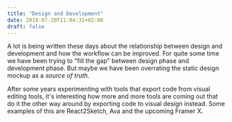 ```yaml
---
title: "Design and Development"
date: 2018-07-20T11:04:31+02:00
draft: false
---
```


A lot is being written these days about the relationship between design and development and how the workflow can be improved. For quite some time we have been trying to "fill the gap" between design phase and development phase. But maybe we have been overrating the static design mockup as a _source of truth_.

After some years experimenting with tools that export code from visual editing tools, it's interesting how more and more tools are coming out that do it the other way around by exporting code to visual design instead. Some examples of this are React2Sketch, Ava and the upcoming Framer X.
